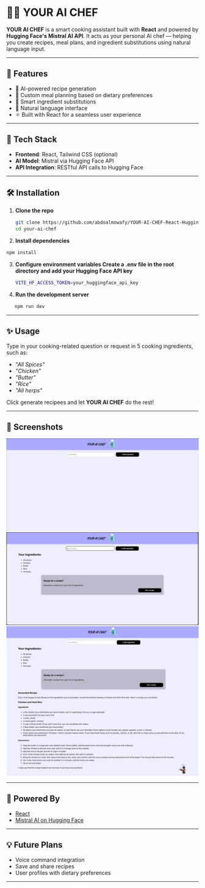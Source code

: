 # 👨‍🍳 YOUR AI CHEF

**YOUR AI CHEF** is a smart cooking assistant built with **React** and powered by **Hugging Face's Mistral AI API**. It acts as your personal AI chef — helping you create recipes, meal plans, and ingredient substitutions using natural language input.

---

## 🚀 Features

- 🧠 AI-powered recipe generation
- 🥗 Custom meal planning based on dietary preferences
- 🔄 Smart ingredient substitutions
- 💬 Natural language interface
- ⚛️ Built with React for a seamless user experience

---

## 🔧 Tech Stack

- **Frontend**: React, Tailwind CSS (optional)
- **AI Model**: Mistral via Hugging Face API
- **API Integration**: RESTful API calls to Hugging Face

---

## 🛠️ Installation

1. **Clone the repo**
   ```bash
   git clone https://github.com/abdoalmowafy/YOUR-AI-CHEF-React-Hugging-Face-Mistral-AI
   cd your-ai-chef
   ```

2. **Install dependencies**
```bash
npm install
```

3. **Configure environment variables Create a .env file in the root directory and add your Hugging Face API key**
   ```bash
   VITE_HF_ACCESS_TOKEN=your_huggingface_api_key
   ```

4. **Run the development server**
```bash
   npm run dev
```

---

## ✨ Usage

Type in your cooking-related question or request in 5 cooking ingredients, such as:

- *"All Spices"*
- *"Chicken"*
- *"Butter"*
- *"Rice"*
- *"All herps"*

Click generate recipees and let **YOUR AI CHEF** do the rest!

---

## 📸 Screenshots

![App Screenshot1](./public/screenshots/Screenshot1.png)
![App Screenshot2](./public/screenshots/Screenshot2.png)
![App Screenshot3](./public/screenshots/Screenshot3.jpeg)

---

## 🤖 Powered By

- [React](https://reactjs.org/)
- [Mistral AI on Hugging Face](https://huggingface.co/mistralai/Mixtral-8x7B-Instruct-v0.1)

---



## 💡 Future Plans

- Voice command integration
- Save and share recipes
- User profiles with dietary preferences

---
